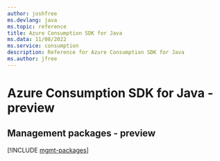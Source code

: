```yaml
---
author: joshfree
ms.devlang: java
ms.topic: reference
title: Azure Consumption SDK for Java
ms.data: 11/08/2022
ms.service: consumption
description: Reference for Azure Consumption SDK for Java
ms.author: jfree
---
```

# Azure Consumption SDK for Java - preview

## Management packages - preview
[!INCLUDE [mgmt-packages](consumption-mgmt-index.md)]